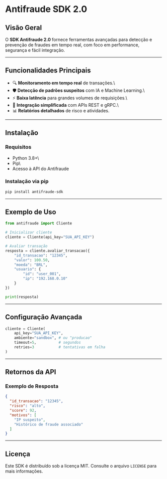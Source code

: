 # Antifraude SDK 2.0

## Visão Geral

O **SDK Antifraude 2.0** fornece ferramentas avançadas para detecção e
prevenção de fraudes em tempo real, com foco em performance, segurança e
fácil integração.

------------------------------------------------------------------------

## Funcionalidades Principais

-   🔍 **Monitoramento em tempo real** de transações.\
-   🛡️ **Detecção de padrões suspeitos** com IA e Machine Learning.\
-   ⚡ **Baixa latência** para grandes volumes de requisições.\
-   🔗 **Integração simplificada** com APIs REST e gRPC.\
-   📊 **Relatórios detalhados** de risco e atividades.

------------------------------------------------------------------------

## Instalação

### Requisitos

-   Python 3.8+\
-   Pip\
-   Acesso à API do Antifraude

### Instalação via pip

``` bash
pip install antifraude-sdk
```

------------------------------------------------------------------------

## Exemplo de Uso

``` python
from antifraude import Cliente

# Inicializar cliente
cliente = Cliente(api_key="SUA_API_KEY")

# Avaliar transação
resposta = cliente.avaliar_transacao({
    "id_transacao": "12345",
    "valor": 100.50,
    "moeda": "BRL",
    "usuario": {
        "id": "user_001",
        "ip": "192.168.0.10"
    }
})

print(resposta)
```

------------------------------------------------------------------------

## Configuração Avançada

``` python
cliente = Cliente(
    api_key="SUA_API_KEY",
    ambiente="sandbox", # ou "producao"
    timeout=5,          # segundos
    retries=3           # tentativas em falha
)
```

------------------------------------------------------------------------

## Retornos da API

### Exemplo de Resposta

``` json
{
  "id_transacao": "12345",
  "risco": "alto",
  "score": 92,
  "motivos": [
    "IP suspeito",
    "Histórico de fraude associado"
  ]
}
```

------------------------------------------------------------------------

## Licença

Este SDK é distribuído sob a licença MIT. Consulte o arquivo `LICENSE`
para mais informações.
